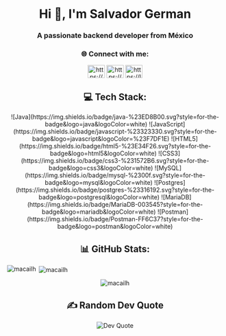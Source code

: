 <h1 align="center">Hi 👋, I'm Salvador German</h1>
<h3 align="center">A passionate backend developer from México</h3>

<h3 align="center">🌐 Connect with me:</h3>
<p align="center">
<a href="https://linkedin.com/in/https://www.linkedin.com/in/salvador-german/" target="blank"><img align="center" src="https://raw.githubusercontent.com/rahuldkjain/github-profile-readme-generator/master/src/images/icons/Social/linked-in-alt.svg" alt="https://www.linkedin.com/in/salvador-german/" height="30" width="40" /></a>
<a href="https://www.hackerrank.com/https://www.hackerrank.com/germansalvadore" target="blank"><img align="center" src="https://raw.githubusercontent.com/rahuldkjain/github-profile-readme-generator/master/src/images/icons/Social/hackerrank.svg" alt="https://www.hackerrank.com/germansalvadore" height="30" width="40" /></a>
<a href="https://www.leetcode.com/https://leetcode.com/macailh/" target="blank"><img align="center" src="https://raw.githubusercontent.com/rahuldkjain/github-profile-readme-generator/master/src/images/icons/Social/leet-code.svg" alt="https://leetcode.com/macailh/" height="30" width="40" /></a>
</p>

<h2 align="center">
💻 Tech Stack:
</h2>
<p align="center">
![Java](https://img.shields.io/badge/java-%23ED8B00.svg?style=for-the-badge&logo=java&logoColor=white) ![JavaScript](https://img.shields.io/badge/javascript-%23323330.svg?style=for-the-badge&logo=javascript&logoColor=%23F7DF1E) ![HTML5](https://img.shields.io/badge/html5-%23E34F26.svg?style=for-the-badge&logo=html5&logoColor=white) ![CSS3](https://img.shields.io/badge/css3-%231572B6.svg?style=for-the-badge&logo=css3&logoColor=white) ![MySQL](https://img.shields.io/badge/mysql-%2300f.svg?style=for-the-badge&logo=mysql&logoColor=white) ![Postgres](https://img.shields.io/badge/postgres-%23316192.svg?style=for-the-badge&logo=postgresql&logoColor=white) ![MariaDB](https://img.shields.io/badge/MariaDB-003545?style=for-the-badge&logo=mariadb&logoColor=white) ![Postman](https://img.shields.io/badge/Postman-FF6C37?style=for-the-badge&logo=postman&logoColor=white)
</p>

<h2 align="center">
 📊 GitHub Stats:
</h2>
<p><img align="left" src="https://github-readme-stats.vercel.app/api?username=macailh&theme=react&hide_border=true&include_all_commits=true&count_private=true" alt="macailh" /></p>

<p>&nbsp;<img align="center" src="https://github-readme-stats.vercel.app/api/top-langs/?username=macailh&theme=react&hide_border=true&include_all_commits=true&count_private=true&layout=compact" alt="macailh" /></p>
<p align="center">
<img align="center" src="https://github-readme-streak-stats.herokuapp.com/?user=macailh&theme=react&hide_border=true" alt="macailh" /></p>

<h2 align="center">
  ✍️ Random Dev Quote
</h2>
<p align="center">
<img src="https://quotes-github-readme.vercel.app/api?type=horizontal&theme=dark" alt="Dev Quote" />
</p>

